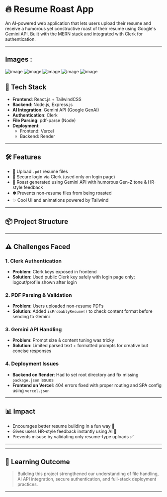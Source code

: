 
# 🔥 Resume Roast App

An AI-powered web application that lets users upload their resume and receive a humorous yet constructive roast of their resume using Google's Gemini API. Built with the MERN stack and integrated with Clerk for authentication.

---

## Images :
![image](https://github.com/user-attachments/assets/46d09a8d-7f11-4009-ae52-f3d824e3fec3)
![image](https://github.com/user-attachments/assets/721a3605-86b9-4ce0-9f81-fb9a128d0df8)
![image](https://github.com/user-attachments/assets/fbf8620a-3322-40c5-b688-5bc98bc746ca)
![image](https://github.com/user-attachments/assets/728cbe1c-5b78-40e1-a6bf-06b2280bb2b7)
![image](https://github.com/user-attachments/assets/4d1bcfdf-48b7-4038-b2b4-a981ad5e7ebc)



## 🚀 Tech Stack

- **Frontend**: React.js + TailwindCSS 
- **Backend**: Node.js, Express.js
- **AI Integration**: Gemini API (Google GenAI)
- **Authentication**: Clerk
- **File Parsing**: pdf-parse (Node)
- **Deployment**:
  - Frontend: Vercel
  - Backend: Render

---

## 🛠️ Features

- 📄 Upload `.pdf` resume files
- 🔐 Secure login via Clerk (used only on login page)
- 🤖 Roast generated using Gemini API with humorous Gen-Z tone & HR-style feedback
- ⛔ Prevents non-resume files from being roasted
- ✨ Cool UI and animations powered by  Tailwind

---

## 📦 Project Structure

---

## ⚠️ Challenges Faced

### 1. Clerk Authentication
- **Problem**: Clerk keys exposed in frontend
- **Solution**: Used public Clerk key safely with login page only; logout/profile shown after login

### 2. PDF Parsing & Validation
- **Problem**: Users uploaded non-resume PDFs
- **Solution**: Added `isProbablyResume()` to check content format before sending to Gemini

### 3. Gemini API Handling
- **Problem**: Prompt size & content tuning was tricky
- **Solution**: Limited parsed text + formatted prompts for creative but concise responses

### 4. Deployment Issues
- **Backend on Render**: Had to set root directory and fix missing `package.json` issues
- **Frontend on Vercel**: 404 errors fixed with proper routing and SPA config using `vercel.json`

---

## 📊 Impact

- Encourages better resume building in a fun way 🎯
- Gives users HR-style feedback instantly using AI 🤖
- Prevents misuse by validating only resume-type uploads ✅

---


---

## 🧠 Learning Outcome

> Building this project strengthened our understanding of file handling, AI API integration, secure authentication, and full-stack deployment practices.

---



